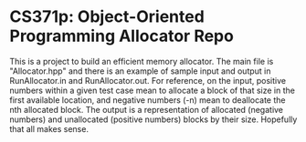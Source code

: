 # CS371p: Object-Oriented Programming Allocator Repo

This is a project to build an efficient memory allocator. The main file is "Allocator.hpp" and there is an example of sample input and output in RunAllocator.in and RunAllocator.out. For reference, on the input, positive numbers within a given test case mean to allocate a block of that size in the first available location, and negative numbers (-n) mean to deallocate the nth allocated block. The output is a representation of allocated (negative numbers) and unallocated (positive numbers) blocks by their size. Hopefully that all makes sense. 
